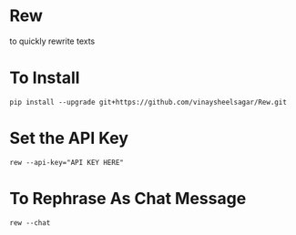 # Rew
to quickly rewrite texts

# To Install
~~~
pip install --upgrade git+https://github.com/vinaysheelsagar/Rew.git
~~~

# Set the API Key
~~~
rew --api-key="API KEY HERE"
~~~

# To Rephrase As Chat Message
~~~
rew --chat
~~~
